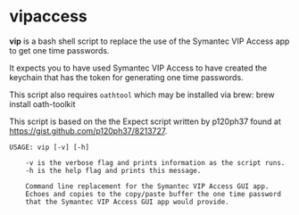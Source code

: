 # vipaccess

**vip** is a bash shell script to replace the use of the Symantec VIP Access app to get one time passwords.

It expects you to have used Symantec VIP Access to have created the keychain that has the token for generating one time passwords.

This script also requires `oathtool` which may be installed via brew:
    brew install oath-toolkit

This script is based on the the Expect script written by p120ph37 found at https://gist.github.com/p120ph37/8213727.

    USAGE: vip [-v] [-h]

        -v is the verbose flag and prints information as the script runs.
        -h is the help flag and prints this message.

        Command line replacement for the Symantec VIP Access GUI app.
        Echoes and copies to the copy/paste buffer the one time password
        that the Symantec VIP Access GUI app would provide.
